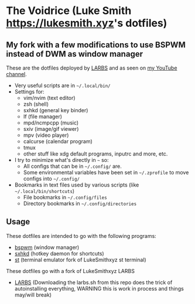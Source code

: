 # The Voidrice (Luke Smith <https://lukesmith.xyz>'s dotfiles)
## My fork with a few modifications to use BSPWM instead of DWM as window manager

These are the dotfiles deployed by [LARBS](https://larbs.xyz) and as seen on
[my YouTube channel](https://youtube.com/c/lukesmithxyz).

- Very useful scripts are in `~/.local/bin/`
- Settings for:
	- vim/nvim (text editor)
	- zsh (shell)
	- sxhkd (general key binder)
	- lf (file manager)
	- mpd/ncmpcpp (music)
	- sxiv (image/gif viewer)
	- mpv (video player)
	- calcurse (calendar program)
	- tmux
	- other stuff like xdg default programs, inputrc and more, etc.
- I try to minimize what's directly in `~` so:
	- All configs that can be in `~/.config/` are.
	- Some environmental variables have been set in `~/.zprofile` to move configs into `~/.config/`
- Bookmarks in text files used by various scripts (like `~/.local/bin/shortcuts`)
	- File bookmarks in `~/.config/files`
	- Directory bookmarks in `~/.config/directories`

## Usage

These dotfiles are intended to go with the following programs:

- [bspwm](https://github.com/baskerville/bspwm) (window manager)
- [sxhkd](https://github.com/baskerville/sxhkd) (hotkey daemon for shortcuts)
- [st](https://github.com/hadesagd/st) (terminal emulator fork of LukeSmithxyz st terminal)

These dotfiles go with a fork of LukeSmithxyz LARBS

- [LARBS](https://github.com/hadesagd/LARBS) (Downloading the larbs.sh from this repo does the trick of autoinstalling everything, WARNING this is work in process and things may/will break)
